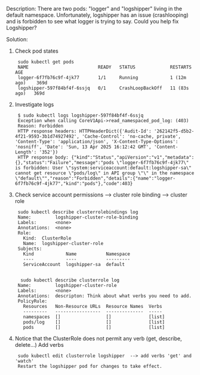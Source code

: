 Description: There are two pods: "logger" and "logshipper" living in the default namespace. Unfortunately, logshipper has an issue (crashlooping) and is forbidden to see what logger is trying to say. Could you help fix Logshipper?


Solution: 

1. Check pod states

        sudo kubectl get pods
        NAME                          READY   STATUS             RESTARTS       AGE
        logger-6f7fb76c9f-4jk77       1/1     Running            1 (12m ago)    369d
        logshipper-597f84bf4f-6ssjq   0/1     CrashLoopBackOff   11 (83s ago)   369d

2. Investigate logs 

        $ sudo kubectl logs logshipper-597f84bf4f-6ssjq
        Exception when calling CoreV1Api->read_namespaced_pod_log: (403)
        Reason: Forbidden
        HTTP response headers: HTTPHeaderDict({'Audit-Id': '262142f5-d5b2-4f21-9593-3b1d74927492', 'Cache-Control': 'no-cache, private', 'Content-Type': 'application/json', 'X-Content-Type-Options': 'nosniff', 'Date': 'Sun, 13 Apr 2025 16:12:42 GMT', 'Content-Length': '352'})
        HTTP response body: {"kind":"Status","apiVersion":"v1","metadata":{},"status":"Failure","message":"pods \"logger-6f7fb76c9f-4jk77\" is forbidden: User \"system:serviceaccount:default:logshipper-sa\" cannot get resource \"pods/log\" in API group \"\" in the namespace \"default\"","reason":"Forbidden","details":{"name":"logger-6f7fb76c9f-4jk77","kind":"pods"},"code":403}


3. Check service account permissions --> cluster role binding --> cluster role 
        
        sudo kubectl describe clusterrolebindings log
        Name:         logshipper-cluster-role-binding
        Labels:       <none>
        Annotations:  <none>
        Role:
          Kind:  ClusterRole
          Name:  logshipper-cluster-role
        Subjects:
          Kind            Name           Namespace
          ----            ----           ---------
          ServiceAccount  logshipper-sa  default

        
         sudo kubectl describe clusterrole log
        Name:         logshipper-cluster-role
        Labels:       <none>
        Annotations:  descripton: Think about what verbs you need to add.
        PolicyRule:
          Resources   Non-Resource URLs  Resource Names  Verbs
          ---------   -----------------  --------------  -----
          namespaces  []                 []              [list]
          pods/log    []                 []              [list]
          pods        []                 []              [list]

 
4. Notice that the ClusterRole does not permit any verb (get, describe, delete...)
   Add verbs 


        sudo kubectl edit clusterrole logshipper  --> add verbs 'get' and 'watch' 
        Restart the logshipper pod for changes to take effect. 

